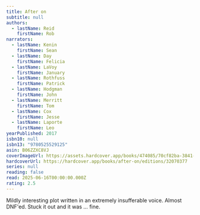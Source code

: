 ```yaml
---
title: After on
subtitle: null
authors:
  - lastName: Reid
    firstName: Rob
narrators:
  - lastName: Kenin
    firstName: Sean
  - lastName: Day
    firstName: Felicia
  - lastName: LaVoy
    firstName: January
  - lastName: Rothfuss
    firstName: Patrick
  - lastName: Hodgman
    firstName: John
  - lastName: Merritt
    firstName: Tom
  - lastName: Cox
    firstName: Jesse
  - lastName: Laporte
    firstName: Leo
yearPublished: 2017
isbn10: null
isbn13: "9780525529125"
asin: B06ZZXC8VJ
coverImageUrl: https://assets.hardcover.app/books/474085/70cf82ba-3841-4a6b-94b4-16b9169a3dc1.jpg
hardcoverUrl: https://hardcover.app/books/after-on/editions/32070377
series: null
reading: false
read: 2025-06-16T00:00:00.000Z
rating: 2.5
---
```

Mildly interesting plot written in an extremely insufferable voice. Almost DNF'ed. Stuck it out and it was … fine.
